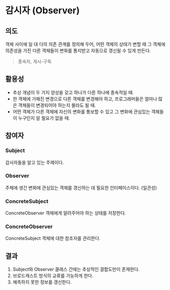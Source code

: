 # 감시자 (Observer)


## 의도
객체 사이에 일 대 다의 의존 관계를 정의해 두어, 어떤 객체의 상태가 변할 때
그 객체에 의존성을 가진 다른 객체들이 변화를 통지받고 자동으로 갱신될 수 있게 만든다.
> 종속자, 게시-구독



## 활용성
- 추상 개념이 두 가지 양상을 갖고 하나가 다른 하나에 종속적일 때.
- 한 객체에 가해진 변경으로 다른 객체를 변경해야 하고, 프로그래머들은 얼마나 많은 객체들이 변경되어야 하는지 몰라도 될 때.
- 어떤 객체가 다른 객체에 자신의 변화를 통보할 수 있고 그 변화에 관심있는 객체들이 누구인지 알 필요가 없을 때.



## 참여자
### Subject
감사자들을 알고 있는 주제이다.
### Observer
주체에 생긴 변화에 관심있는 객체를 갱신하는 데 필요한 인터페이스이다. (일관성)
### ConcreteSubject
ConcreteObserver 객체에게 알려주어야 하는 상태를 저장한다.
### ConcreteObserver
ConcreteSubject 객체에 대한 참조자를 관리한다.



## 결과
1. Subject와 Observer 클래스 간에는 추상적인 결합도만이 존재한다.
2. 브로드캐스트 방식의 교류를 가능하게 한다.
3. 예측하지 못한 정보를 갱신한다.